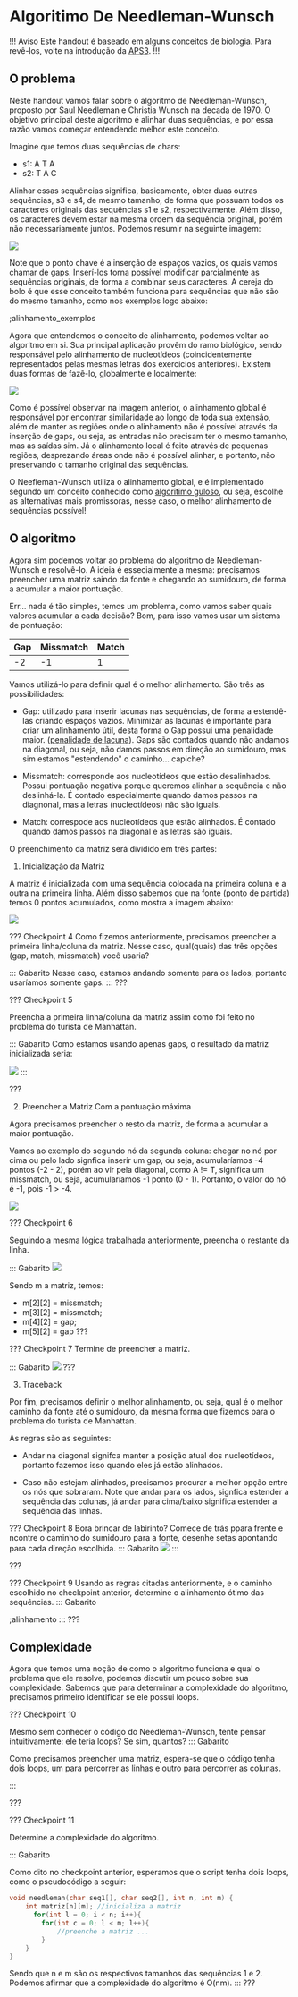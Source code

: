 Algoritimo De Needleman-Wunsch
======

!!! Aviso
Este handout é baseado em alguns conceitos de biologia. Para revê-los, volte na introdução da  [APS3](https://ensino.hashi.pro.br/desprog/aps3/index.html).
!!!

O problema
---------

Neste handout vamos falar sobre o algoritmo de Needleman-Wunsch, proposto por Saul Needleman e Christia Wunsch na decada de 1970. O objetivo principal deste algoritmo é alinhar duas sequências, e por essa razão vamos começar entendendo melhor este conceito.

Imagine que temos duas sequências de chars:
* s1: A T A
* s2: T A C

Alinhar essas sequências significa, basicamente, obter duas outras sequências, s3 e s4, de mesmo tamanho, de forma que possuam todos os caracteres originais das sequências s1 e s2, respectivamente. Além disso, os caracteres devem estar na mesma ordem da sequência original, porém não necessariamente juntos. Podemos resumir na seguinte imagem:

![](alinhamento_ex1.PNG)

Note que o ponto chave é a inserção de espaços vazios, os quais vamos chamar de gaps. Inserí-los torna possível modificar parcialmente as sequências originais, de forma a combinar seus caracteres. A cereja do bolo é que esse conceito também funciona para sequências que não são do mesmo tamanho, como nos exemplos logo abaixo:

;alinhamento_exemplos

Agora que entendemos o conceito de alinhamento, podemos voltar ao algoritmo em si. Sua principal aplicação provêm do ramo biológico, sendo responsável pelo alinhamento de nucleotídeos (coincidentemente representados pelas mesmas letras dos exercícios anteriores). Existem duas formas de fazê-lo, globalmente e localmente:

 ![](Capture.PNG)

Como é possível observar na imagem anterior, o alinhamento global é responsável por encontrar similaridade ao longo de toda sua extensão, além de manter as regiões onde o alinhamento não é possível através da inserção de gaps, ou seja, as entradas não precisam ter o mesmo tamanho, mas as saídas sim. Já o alinhamento local é feito através de pequenas regiões, desprezando áreas onde não é possível alinhar, e portanto, não preservando o tamanho original das sequências.

O Neefleman-Wunsch utiliza o alinhamento global, e é  implementado segundo um conceito conhecido como [algoritimo guloso](https://pt.wikipedia.org/wiki/Algoritmo_guloso), ou seja, escolhe as alternativas mais promissoras, nesse caso, o melhor alinhamento de sequências possível!

O algoritmo
---------
Agora sim podemos voltar ao problema do algoritmo de Needleman-Wunsch e resolvê-lo. A ideia é essecialmente a mesma: precisamos preencher uma matriz saindo da fonte e chegando ao sumidouro, de forma a acumular a maior pontuação. 

Err... nada é tão simples, temos um problema, como vamos saber quais valores acumular a cada decisão? Bom, para isso vamos usar um sistema de pontuação:

|    Gap   | Missmatch | Match |
|----------|-----------|-------|
|    -2    |     -1    |   1   |

Vamos utilizá-lo para definir qual é o melhor alinhamento. São três as possibilidades:

* Gap: utilizado para inserir lacunas nas sequências, de forma a estendê-las criando espaços vazios. Minimizar as lacunas é importante para criar um alinhamento útil, desta forma o Gap possui uma penalidade maior. ([penalidade de lacuna](https://pt.wikipedia.org/wiki/Penalidade_para_lacunas)). Gaps são contados quando não andamos na diagonal, ou seja, não damos passos em direção ao sumidouro, mas sim estamos "estendendo" o caminho... capiche?

* Missmatch: corresponde aos nucleotídeos que estão desalinhados. Possui pontuação negativa porque queremos alinhar a sequência e não deslinhá-la. É contado especialmente quando damos passos na diagnonal, mas a letras (nucleotídeos) não são iguais.


* Match: correspode aos nucleotídeos que estão alinhados. É contado quando damos passos na diagonal e as letras são iguais.

O preenchimento da matriz será dividido em três partes:

1. Inicialização da Matriz 

A matriz é inicializada com uma sequência colocada na primeira coluna e a outra na primeira linha. Além disso sabemos que na fonte (ponto de partida) temos 0 pontos acumulados, como mostra a imagem abaixo: 

![](matriz_initial.PNG)

??? Checkpoint 4
Como fizemos anteriormente, precisamos preencher a primeira linha/coluna da matriz. Nesse caso, qual(quais) das três opções (gap, match, missmatch) você usaria?

::: Gabarito
Nesse caso, estamos andando somente para os lados, portanto usaríamos somente gaps.
:::
???
 
 ??? Checkpoint 5

 Preencha a primeira linha/coluna da matriz assim como foi feito no problema do turista de Manhattan.

::: Gabarito
Como estamos usando apenas gaps, o resultado da matriz inicializada seria:

![](matriz-1.png)
:::

???

2. Preencher a Matriz Com a pontuação máxima

Agora precisamos preencher o resto da matriz, de forma a acumular a maior pontuação. 

Vamos ao exemplo do segundo nó da segunda coluna: chegar no nó por cima ou pelo lado signfica inserir um gap, ou seja, acumularíamos -4 pontos (-2 - 2), porém ao vir pela diagonal, como A != T, significa um missmatch, ou seja, acumularíamos -1 ponto (0 - 1). Portanto, o valor do nó é -1, pois -1 > -4.

![](matriz-2.PNG)

??? Checkpoint 6

Seguindo a mesma lógica trabalhada anteriormente, preencha o restante da linha.

::: Gabarito
 ![](matriz-3.PNG)
 
 Sendo m a matriz, temos:
 * m[2][2] = missmatch;
 * m[3][2] = missmatch;
 * m[4][2] = gap;
 * m[5][2] = gap
???

??? Checkpoint 7
 Termine de preencher a matriz.

::: Gabarito
 ![](matriz-4.PNG)
???


3. Traceback

Por fim, precisamos definir o melhor alinhamento, ou seja, qual é o melhor caminho da fonte até o sumidouro, da mesma forma que fizemos para o problema do turista de Manhattan. 

As regras são as seguintes:

* Andar na diagonal signifca manter a posição atual
dos nucleotídeos, portanto fazemos isso quando eles já estão alinhados.

* Caso não estejam alinhados, precisamos procurar a melhor opção entre os nós que sobraram. Note que andar para os lados, signfica estender a sequência das colunas, já andar para cima/baixo significa estender a sequência das linhas.

??? Checkpoint 8
Bora brincar de labirinto? Comece de trás ppara frente e ncontre o caminho do sumidouro para a fonte, desenhe setas apontando para cada direção escolhida.
 ::: Gabarito
 ![](matriz-5.PNG)
:::

???

??? Checkpoint 9
Usando as regras citadas anteriormente, e o caminho escolhido no checkpoint anterior, determine o alinhamento ótimo das sequências.
 ::: Gabarito

;alinhamento
:::
???

Complexidade
---------

Agora que temos uma noção de como o algoritmo funciona e qual o problema que ele resolve, podemos discutir um pouco sobre sua complexidade.
Sabemos que para determinar a complexidade do algoritmo, precisamos primeiro identificar se ele possui loops.

??? Checkpoint 10

 Mesmo sem conhecer o código do Needleman-Wunsch, tente pensar intuitivamente: ele teria loops? Se sim, quantos?
 ::: Gabarito

Como precisamos preencher uma matriz, espera-se que o código tenha dois loops, um para percorrer as linhas e outro para percorrer as colunas.

:::

???

??? Checkpoint 11

 Determine a complexidade do algoritmo.

::: Gabarito

Como dito no checkpoint anterior, esperamos que o script tenha dois loops, como o pseudocódigo a seguir:

``` c
void needleman(char seq1[], char seq2[], int n, int m) {
    int matriz[n][m]; //inicializa a matriz
      for(int l = 0; i < n; i++){
        for(int c = 0; l < m; l++){
            //preenche a matriz ...
        }
    }
}
```
Sendo que n e m são os respectivos tamanhos das sequências 1 e 2. Podemos afirmar que a complexidade do algoritmo é O(nm).
:::
???



